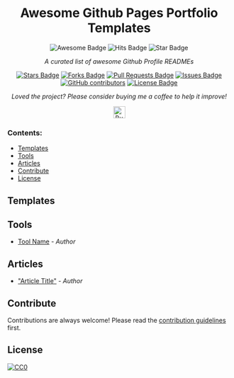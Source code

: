<h1 align="center">Awesome Github Pages Portfolio Templates</h1>
<div align="center">
<img src="https://cdn.rawgit.com/sindresorhus/awesome/d7305f38d29fed78fa85652e3a63e154dd8e8829/media/badge.svg" alt="Awesome Badge"/>
<img src="http://hits.dwyl.com/guilyx/awesome-ghpages-portfolio-templates.svg" alt="Hits Badge"/>
<img src="https://img.shields.io/static/v1?label=%F0%9F%8C%9F&message=If%20Useful&style=style=flat&color=BC4E99" alt="Star Badge"/></a><br>

<i>A curated list of awesome Github Profile READMEs</i>

<a href="https://github.com/guilyx/awesome-ghpages-portfolio-templates/stargazers"><img src="https://img.shields.io/github/stars/guilyx/awesome-ghpages-portfolio-templates" alt="Stars Badge"/></a>
<a href="https://github.com/guilyx/awesome-ghpages-portfolio-templates/network/members"><img src="https://img.shields.io/github/forks/guilyx/awesome-ghpages-portfolio-templates" alt="Forks Badge"/></a>
<a href="https://github.com/guilyx/awesome-ghpages-portfolio-templates/pulls"><img src="https://img.shields.io/github/issues-pr/guilyx/awesome-ghpages-portfolio-templates" alt="Pull Requests Badge"/></a>
<a href="https://github.com/guilyx/awesome-ghpages-portfolio-templates/issues"><img src="https://img.shields.io/github/issues/guilyx/awesome-ghpages-portfolio-templates" alt="Issues Badge"/></a>
<a href="https://github.com/guilyx/awesome-ghpages-portfolio-templates/graphs/contributors"><img alt="GitHub contributors" src="https://img.shields.io/github/contributors/guilyx/awesome-ghpages-portfolio-templates?color=2b9348"></a>
<a href="https://github.com/guilyx/awesome-ghpages-portfolio-templates/blob/master/LICENSE"><img src="https://img.shields.io/github/license/guilyx/awesome-ghpages-portfolio-templates?color=2b9348" alt="License Badge"/></a>

<i>Loved the project? Please consider buying me a coffee to help it improve!</i>

<a href="https://www.buymeacoffee.com/dq01aOE" target="_blank"><img src="https://cdn.buymeacoffee.com/buttons/default-red.png" alt="Buy Me A Coffee" height="27"></a>

</div>

### Contents:
  - [Templates](#templates)
  - [Tools](#tools)
  - [Articles](#articles)
  - [Contribute](#contribute)
  - [License](#license)


## Templates

## Tools

- [Tool Name](https://link.com) - *Author*

## Articles
- ["Article Title"](https://link.com) - *Author*

## Contribute

Contributions are always welcome!
Please read the [contribution guidelines](contributing.md) first.

## License

[![CC0](https://licensebuttons.net/p/zero/1.0/88x31.png)](https://creativecommons.org/publicdomain/zero/1.0/)
